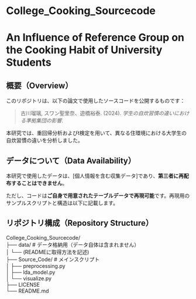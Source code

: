 # College_Cooking_Sourcecode
# An Influence of Reference Group on the Cooking Habit of University Students

## 概要（Overview）

このリポジトリは、以下の論文で使用したソースコードを公開するものです：

> 古川瑠璃, スワン聖里奈、遊橋裕泰. (2024). *学生の自炊習慣の違いにおける準拠集団の影響*. 

本研究では、重回帰分析およびt検定を用いて、異なる住環境における大学生の自炊習慣の違いを分析しました。

## データについて（Data Availability）

本研究で使用したデータは、[個人情報を含む収集データ]であり、**第三者に再配布することはできません**。

ただし、コードは**ご自身で用意されたテーブルデータで再現可能**です。再現用のサンプルスクリプトと構造は以下に記載します。

## リポジトリ構成（Repository Structure）
College_Cooking_Sourcecode/  
├── data/ # データ格納用（データ自体は含まれません）  
│ └── (READMEに取得方法を記述)  
├── Source_Code/ # メインスクリプト  
│ ├── preprocessing.py  
│ ├── lda_model.py  
│ └── visualize.py  
├── LICENSE  
└── README.md
